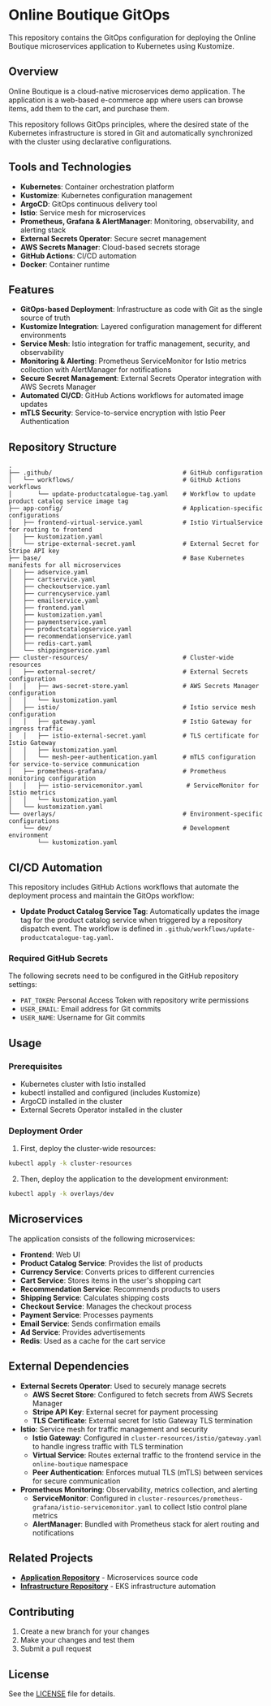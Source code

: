 # Online Boutique GitOps

This repository contains the GitOps configuration for deploying the Online Boutique microservices application to Kubernetes using Kustomize.

## Overview

Online Boutique is a cloud-native microservices demo application. The application is a web-based e-commerce app where users can browse items, add them to the cart, and purchase them.

This repository follows GitOps principles, where the desired state of the Kubernetes infrastructure is stored in Git and automatically synchronized with the cluster using declarative configurations.

## Tools and Technologies

- **Kubernetes**: Container orchestration platform
- **Kustomize**: Kubernetes configuration management
- **ArgoCD**: GitOps continuous delivery tool
- **Istio**: Service mesh for microservices
- **Prometheus, Grafana & AlertManager**: Monitoring, observability, and alerting stack
- **External Secrets Operator**: Secure secret management
- **AWS Secrets Manager**: Cloud-based secrets storage
- **GitHub Actions**: CI/CD automation
- **Docker**: Container runtime

## Features

- **GitOps-based Deployment**: Infrastructure as code with Git as the single source of truth
- **Kustomize Integration**: Layered configuration management for different environments
- **Service Mesh**: Istio integration for traffic management, security, and observability
- **Monitoring & Alerting**: Prometheus ServiceMonitor for Istio metrics collection with AlertManager for notifications
- **Secure Secret Management**: External Secrets Operator integration with AWS Secrets Manager
- **Automated CI/CD**: GitHub Actions workflows for automated image updates
- **mTLS Security**: Service-to-service encryption with Istio Peer Authentication

## Repository Structure

```
.
├── .github/                                    # GitHub configuration
│   └── workflows/                              # GitHub Actions workflows
│       └── update-productcatalogue-tag.yaml    # Workflow to update product catalog service image tag
├── app-config/                                 # Application-specific configurations
│   ├── frontend-virtual-service.yaml           # Istio VirtualService for routing to frontend
│   ├── kustomization.yaml
│   └── stripe-external-secret.yaml             # External Secret for Stripe API key
├── base/                                       # Base Kubernetes manifests for all microservices
│   ├── adservice.yaml
│   ├── cartservice.yaml
│   ├── checkoutservice.yaml
│   ├── currencyservice.yaml
│   ├── emailservice.yaml
│   ├── frontend.yaml
│   ├── kustomization.yaml
│   ├── paymentservice.yaml
│   ├── productcatalogservice.yaml
│   ├── recommendationservice.yaml
│   ├── redis-cart.yaml
│   └── shippingservice.yaml
├── cluster-resources/                          # Cluster-wide resources
│   ├── external-secret/                        # External Secrets configuration
│   │   ├── aws-secret-store.yaml               # AWS Secrets Manager configuration
│   │   └── kustomization.yaml
│   ├── istio/                                  # Istio service mesh configuration
│   │   ├── gateway.yaml                        # Istio Gateway for ingress traffic
│   │   ├── istio-external-secret.yaml          # TLS certificate for Istio Gateway
│   │   ├── kustomization.yaml
│   │   └── mesh-peer-authentication.yaml       # mTLS configuration for service-to-service communication
│   ├── prometheus-grafana/                     # Prometheus monitoring configuration
│   │   ├── istio-servicemonitor.yaml            # ServiceMonitor for Istio metrics
│   │   └── kustomization.yaml
│   └── kustomization.yaml
└── overlays/                                   # Environment-specific configurations
    └── dev/                                    # Development environment
        └── kustomization.yaml
```

## CI/CD Automation

This repository includes GitHub Actions workflows that automate the deployment process and maintain the GitOps workflow:

- **Update Product Catalog Service Tag**: Automatically updates the image tag for the product catalog service when triggered by a repository dispatch event. The workflow is defined in `.github/workflows/update-productcatalogue-tag.yaml`.

### Required GitHub Secrets

The following secrets need to be configured in the GitHub repository settings:

- `PAT_TOKEN`: Personal Access Token with repository write permissions
- `USER_EMAIL`: Email address for Git commits
- `USER_NAME`: Username for Git commits

## Usage

### Prerequisites

- Kubernetes cluster with Istio installed
- kubectl installed and configured (includes Kustomize)
- ArgoCD installed in the cluster
- External Secrets Operator installed in the cluster

### Deployment Order

1. First, deploy the cluster-wide resources:

```bash
kubectl apply -k cluster-resources
```

2. Then, deploy the application to the development environment:

```bash
kubectl apply -k overlays/dev
```

## Microservices

The application consists of the following microservices:

- **Frontend**: Web UI
- **Product Catalog Service**: Provides the list of products
- **Currency Service**: Converts prices to different currencies
- **Cart Service**: Stores items in the user's shopping cart
- **Recommendation Service**: Recommends products to users
- **Shipping Service**: Calculates shipping costs
- **Checkout Service**: Manages the checkout process
- **Payment Service**: Processes payments
- **Email Service**: Sends confirmation emails
- **Ad Service**: Provides advertisements
- **Redis**: Used as a cache for the cart service

## External Dependencies

- **External Secrets Operator**: Used to securely manage secrets
  - **AWS Secret Store**: Configured to fetch secrets from AWS Secrets Manager
  - **Stripe API Key**: External secret for payment processing
  - **TLS Certificate**: External secret for Istio Gateway TLS termination
- **Istio**: Service mesh for traffic management and security
  - **Istio Gateway**: Configured in `cluster-resources/istio/gateway.yaml` to handle ingress traffic with TLS termination
  - **Virtual Service**: Routes external traffic to the frontend service in the `online-boutique` namespace
  - **Peer Authentication**: Enforces mutual TLS (mTLS) between services for secure communication
- **Prometheus Monitoring**: Observability, metrics collection, and alerting
  - **ServiceMonitor**: Configured in `cluster-resources/prometheus-grafana/istio-servicemonitor.yaml` to collect Istio control plane metrics
  - **AlertManager**: Bundled with Prometheus stack for alert routing and notifications

## Related Projects

- **[Application Repository](https://github.com/QUOJO-DAWSON/online-boutique-application)** - Microservices source code
- **[Infrastructure Repository](https://github.com/QUOJO-DAWSON/eks-infra-automation)** - EKS infrastructure automation


## Contributing

1. Create a new branch for your changes
2. Make your changes and test them
3. Submit a pull request

## License

See the [LICENSE](LICENSE) file for details.